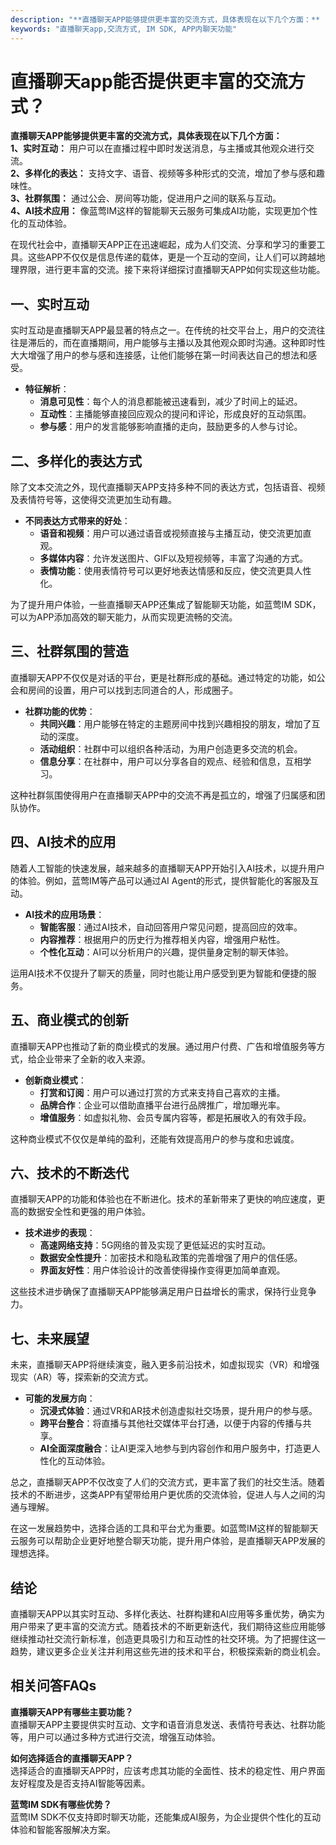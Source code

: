 ```yaml
---
description: "**直播聊天APP能够提供更丰富的交流方式，具体表现在以下几个方面：**  "
keywords: "直播聊天app,交流方式, IM SDK, APP内聊天功能"
---
```

# 直播聊天app能否提供更丰富的交流方式？

**直播聊天APP能够提供更丰富的交流方式，具体表现在以下几个方面：**  
**1、实时互动：** 用户可以在直播过程中即时发送消息，与主播或其他观众进行交流。  
**2、多样化的表达：** 支持文字、语音、视频等多种形式的交流，增加了参与感和趣味性。  
**3、社群氛围：** 通过公会、房间等功能，促进用户之间的联系与互动。  
**4、AI技术应用：** 像蓝莺IM这样的智能聊天云服务可集成AI功能，实现更加个性化的互动体验。  

在现代社会中，直播聊天APP正在迅速崛起，成为人们交流、分享和学习的重要工具。这些APP不仅仅是信息传递的载体，更是一个互动的空间，让人们可以跨越地理界限，进行更丰富的交流。接下来将详细探讨直播聊天APP如何实现这些功能。

## **一、实时互动**

实时互动是直播聊天APP最显著的特点之一。在传统的社交平台上，用户的交流往往是滞后的，而在直播期间，用户能够与主播以及其他观众即时沟通。这种即时性大大增强了用户的参与感和连接感，让他们能够在第一时间表达自己的想法和感受。

- **特征解析**：
  - **消息可见性**：每个人的消息都能被迅速看到，减少了时间上的延迟。
  - **互动性**：主播能够直接回应观众的提问和评论，形成良好的互动氛围。
  - **参与感**：用户的发言能够影响直播的走向，鼓励更多的人参与讨论。

## **二、多样化的表达方式**

除了文本交流之外，现代直播聊天APP支持多种不同的表达方式，包括语音、视频及表情符号等，这使得交流更加生动有趣。

- **不同表达方式带来的好处**：
  - **语音和视频**：用户可以通过语音或视频直接与主播互动，使交流更加直观。
  - **多媒体内容**：允许发送图片、GIF以及短视频等，丰富了沟通的方式。
  - **表情功能**：使用表情符号可以更好地表达情感和反应，使交流更具人性化。

为了提升用户体验，一些直播聊天APP还集成了智能聊天功能，如蓝莺IM SDK，可以为APP添加高效的聊天能力，从而实现更流畅的交流。

## **三、社群氛围的营造**

直播聊天APP不仅仅是对话的平台，更是社群形成的基础。通过特定的功能，如公会和房间的设置，用户可以找到志同道合的人，形成圈子。

- **社群功能的优势**：
  - **共同兴趣**：用户能够在特定的主题房间中找到兴趣相投的朋友，增加了互动的深度。
  - **活动组织**：社群中可以组织各种活动，为用户创造更多交流的机会。
  - **信息分享**：在社群中，用户可以分享各自的观点、经验和信息，互相学习。

这种社群氛围使得用户在直播聊天APP中的交流不再是孤立的，增强了归属感和团队协作。

## **四、AI技术的应用**

随着人工智能的快速发展，越来越多的直播聊天APP开始引入AI技术，以提升用户的体验。例如，蓝莺IM等产品可以通过AI Agent的形式，提供智能化的客服及互动。

- **AI技术的应用场景**：
  - **智能客服**：通过AI技术，自动回答用户常见问题，提高回应的效率。
  - **内容推荐**：根据用户的历史行为推荐相关内容，增强用户粘性。
  - **个性化互动**：AI可以分析用户的兴趣，提供量身定制的聊天体验。

运用AI技术不仅提升了聊天的质量，同时也能让用户感受到更为智能和便捷的服务。

## **五、商业模式的创新**

直播聊天APP也推动了新的商业模式的发展。通过用户付费、广告和增值服务等方式，给企业带来了全新的收入来源。

- **创新商业模式**：
  - **打赏和订阅**：用户可以通过打赏的方式来支持自己喜欢的主播。
  - **品牌合作**：企业可以借助直播平台进行品牌推广，增加曝光率。
  - **增值服务**：如虚拟礼物、会员专属内容等，都是拓展收入的有效手段。

这种商业模式不仅仅是单纯的盈利，还能有效提高用户的参与度和忠诚度。

## **六、技术的不断迭代**

直播聊天APP的功能和体验也在不断进化。技术的革新带来了更快的响应速度，更高的数据安全性和更强的用户体验。

- **技术进步的表现**：
  - **高速网络支持**：5G网络的普及实现了更低延迟的实时互动。
  - **数据安全性提升**：加密技术和隐私政策的完善增强了用户的信任感。
  - **界面友好性**：用户体验设计的改善使得操作变得更加简单直观。

这些技术进步确保了直播聊天APP能够满足用户日益增长的需求，保持行业竞争力。

## **七、未来展望**

未来，直播聊天APP将继续演变，融入更多前沿技术，如虚拟现实（VR）和增强现实（AR）等，探索新的交流方式。

- **可能的发展方向**：
  - **沉浸式体验**：通过VR和AR技术创造虚拟社交场景，提升用户的参与感。
  - **跨平台整合**：将直播与其他社交媒体平台打通，以便于内容的传播与共享。
  - **AI全面深度融合**：让AI更深入地参与到内容创作和用户服务中，打造更人性化的互动体验。

总之，直播聊天APP不仅改变了人们的交流方式，更丰富了我们的社交生活。随着技术的不断进步，这类APP有望带给用户更优质的交流体验，促进人与人之间的沟通与理解。

在这一发展趋势中，选择合适的工具和平台尤为重要。如蓝莺IM这样的智能聊天云服务可以帮助企业更好地整合聊天功能，提升用户体验，是直播聊天APP发展的理想选择。

## 结论

直播聊天APP以其实时互动、多样化表达、社群构建和AI应用等多重优势，确实为用户带来了更丰富的交流方式。随着技术的不断更新迭代，我们期待这些应用能够继续推动社交流行新标准，创造更具吸引力和互动性的社交环境。为了把握住这一趋势，建议更多企业关注并利用这些先进的技术和平台，积极探索新的商业机会。

## 相关问答FAQs

**直播聊天APP有哪些主要功能？**  
直播聊天APP主要提供实时互动、文字和语音消息发送、表情符号表达、社群功能等，用户可以通过多种方式进行交流，增强互动体验。

**如何选择适合的直播聊天APP？**  
选择适合的直播聊天APP时，应该考虑其功能的全面性、技术的稳定性、用户界面友好程度及是否支持AI智能等因素。

**蓝莺IM SDK有哪些优势？**  
蓝莺IM SDK不仅支持即时聊天功能，还能集成AI服务，为企业提供个性化的互动体验和智能客服解决方案。
